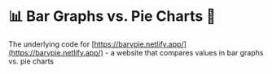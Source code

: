 # 📊 Bar Graphs vs. Pie Charts 🥧
The underlying code for [https://barvpie.netlify.app/](https://barvpie.netlify.app/) - a website that compares values in bar graphs vs. pie charts
